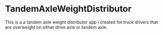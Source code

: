 # TandemAxleWeightDistributor
This is a a tandem axle weight distributor app i created for truck drivers that are overweight on either drive axle or tandem axle.
